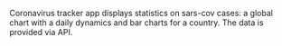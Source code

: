 Coronavirus tracker app displays statistics on sars-cov cases: a global chart with a daily dynamics and bar charts for a country.
The data is provided via API. 
